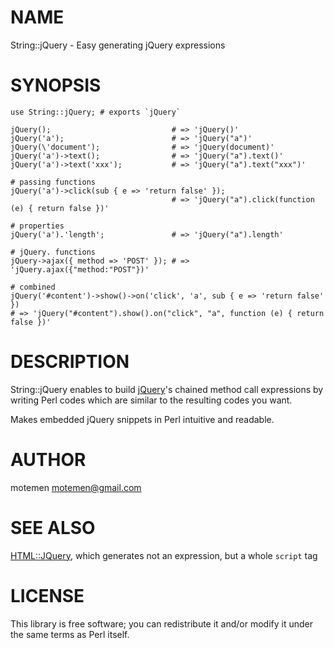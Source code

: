 # NAME

String::jQuery - Easy generating jQuery expressions

# SYNOPSIS

    use String::jQuery; # exports `jQuery`

    jQuery();                           # => 'jQuery()'
    jQuery('a');                        # => 'jQuery("a")'
    jQuery(\'document');                # => 'jQuery(document)'
    jQuery('a')->text();                # => 'jQuery("a").text()'
    jQuery('a')->text('xxx');           # => 'jQuery("a").text("xxx")'

    # passing functions
    jQuery('a')->click(sub { e => 'return false' });
                                        # => 'jQuery("a").click(function (e) { return false })'

    # properties
    jQuery('a').'length';               # => 'jQuery("a").length'

    # jQuery. functions
    jQuery->ajax({ method => 'POST' }); # => 'jQuery.ajax({"method:"POST"})'

    # combined
    jQuery('#content')->show()->on('click', 'a', sub { e => 'return false' })
    # => 'jQuery("#content").show().on("click", "a", function (e) { return false })'

# DESCRIPTION

String::jQuery enables to build [jQuery](http://jquery.com/)'s chained method call expressions
by writing Perl codes which are similar to the resulting codes you want.

Makes embedded jQuery snippets in Perl intuitive and readable.

# AUTHOR

motemen <motemen@gmail.com>

# SEE ALSO

[HTML::JQuery](http://search.cpan.org/perldoc?HTML::JQuery), which generates not an expression, but a whole `script` tag

# LICENSE

This library is free software; you can redistribute it and/or modify
it under the same terms as Perl itself.

